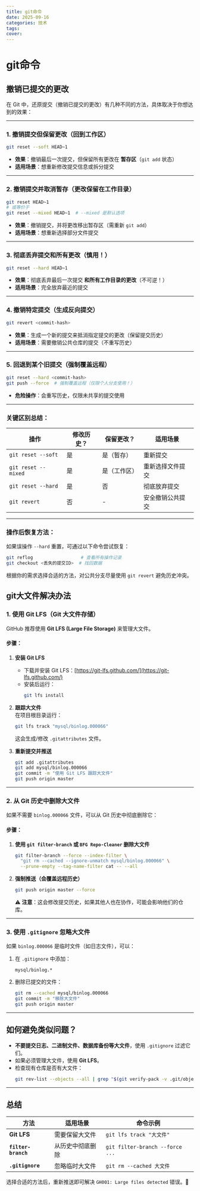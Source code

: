 ```yaml
---
title: git命令
date: 2025-09-16
categories: 技术
tags: 
cover: 
---
```



# git命令

## 撤销已提交的更改
在 Git 中，还原提交（撤销已提交的更改）有几种不同的方法，具体取决于你想达到的效果：

---

### 1. **撤销提交但保留更改（回到工作区）**
```bash
git reset --soft HEAD~1
```
- **效果**：撤销最后一次提交，但保留所有更改在 **暂存区**（`git add` 状态）
- **适用场景**：想重新修改提交信息或拆分提交

---

### 2. **撤销提交并取消暂存（更改保留在工作目录）**
```bash
git reset HEAD~1
# 或等价于
git reset --mixed HEAD~1  # --mixed 是默认选项
```
- **效果**：撤销提交，并将更改移出暂存区（需重新 `git add`）
- **适用场景**：想重新选择部分文件提交

---

### 3. **彻底丢弃提交和所有更改（慎用！）**
```bash
git reset --hard HEAD~1
```
- **效果**：彻底丢弃最后一次提交 **和所有工作目录的更改**（不可逆！）
- **适用场景**：完全放弃最近的提交

---

### 4. **撤销特定提交（生成反向提交）**
```bash
git revert <commit-hash>
```
- **效果**：生成一个新的提交来抵消指定提交的更改（保留提交历史）
- **适用场景**：需要撤销公共仓库的提交（不重写历史）

---

### 5. **回退到某个旧提交（强制覆盖远程）**
```bash
git reset --hard <commit-hash>
git push --force  # 强制覆盖远程（仅限个人分支使用！）
```
- **危险操作**：会重写历史，仅限未共享的提交使用

---

### 关键区别总结：
| 操作                | 修改历史？ | 保留更改？ | 适用场景               |
|---------------------|------------|------------|-----------------------|
| `git reset --soft`  | 是         | 是（暂存） | 重新提交               |
| `git reset --mixed` | 是         | 是（工作区）| 重新选择文件提交       |
| `git reset --hard`  | 是         | 否         | 彻底放弃提交           |
| `git revert`        | 否         | -          | 安全撤销公共提交       |

---

### 操作后恢复方法：
如果误操作 `--hard` 重置，可通过以下命令尝试恢复：
```bash
git reflog                  # 查看所有操作记录
git checkout <丢失的提交ID>  # 找回数据
``` 

根据你的需求选择合适的方法，对公共分支尽量使用 `git revert` 避免历史冲突。




## git大文件解决办法
### **1. 使用 Git LFS（Git 大文件存储）**
GitHub 推荐使用 **Git LFS (Large File Storage)** 来管理大文件。

#### **步骤：**
1. **安装 Git LFS**  
   - 下载并安装 Git LFS：[https://git-lfs.github.com/](https://git-lfs.github.com/)
   - 安装后运行：
     ```bash
     git lfs install
     ```

2. **跟踪大文件**  
   在项目根目录运行：
   ```bash
   git lfs track "mysql/binlog.000066"
   ```
   这会生成/修改 `.gitattributes` 文件。

3. **重新提交并推送**
   ```bash
   git add .gitattributes
   git add mysql/binlog.000066
   git commit -m "使用 Git LFS 跟踪大文件"
   git push origin master
   ```

---

### **2. 从 Git 历史中删除大文件**
如果不需要 `binlog.000066` 文件，可以从 Git 历史中彻底删除它：

#### **步骤：**
1. **使用 `git filter-branch` 或 `BFG Repo-Cleaner` 删除大文件**
   ```bash
   git filter-branch --force --index-filter \
     "git rm --cached --ignore-unmatch mysql/binlog.000066" \
     --prune-empty --tag-name-filter cat -- --all
   ```

2. **强制推送（会覆盖远程历史）**
   ```bash
   git push origin master --force
   ```
   ⚠️ **注意**：这会修改提交历史，如果其他人也在协作，可能会影响他们的仓库。

---

### **3. 使用 `.gitignore` 忽略大文件**
如果 `binlog.000066` 是临时文件（如日志文件），可以：
1. 在 `.gitignore` 中添加：
   ```plaintext
   mysql/binlog.*
   ```
2. 删除已提交的文件：
   ```bash
   git rm --cached mysql/binlog.000066
   git commit -m "移除大文件"
   git push origin master
   ```

---

## **如何避免类似问题？**
- **不要提交日志、二进制文件、数据库备份等大文件**，使用 `.gitignore` 过滤它们。
- 如果必须管理大文件，使用 **Git LFS**。
- 检查现有仓库是否有大文件：
  ```bash
  git rev-list --objects --all | grep "$(git verify-pack -v .git/objects/pack/*.idx | sort -k 3 -n | tail -5 | awk '{print$1}')"
  ```

---

## **总结**
| 方法 | 适用场景 | 命令示例 |
|------|---------|----------|
| **Git LFS** | 需要保留大文件 | `git lfs track "大文件"` |
| **`filter-branch`** | 从历史中彻底删除 | `git filter-branch --force ...` |
| **`.gitignore`** | 忽略临时大文件 | `git rm --cached 大文件` |

选择合适的方法后，重新推送即可解决 `GH001: Large files detected` 错误。🚀

